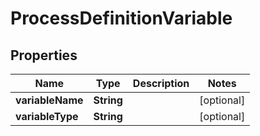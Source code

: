 # ProcessDefinitionVariable

## Properties
Name | Type | Description | Notes
------------ | ------------- | ------------- | -------------
**variableName** | **String** |  |  [optional]
**variableType** | **String** |  |  [optional]
